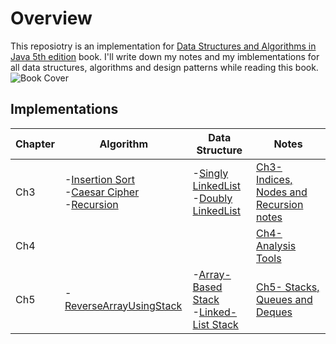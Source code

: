 # Overview
This reposiotry is an implementation for [Data Structures and Algorithms in Java 5th edition](https://www.amazon.com/Data-Structures-Algorithms-Java-fifth/dp/B006UQE9ZK) book. I'll write down my notes and my imblementations for all data structures, algorithms and design patterns while reading this book. 
![Book Cover](https://images-na.ssl-images-amazon.com/images/I/419hgGivjWL.jpg)
## Implementations 
|Chapter  |Algorithm  |Data Structure | Notes |
|--|--|--|--|
|Ch3  | -[Insertion Sort](/InsertionSort)<br> -[Caesar Cipher](/CaesarCipher)<br> -[Recursion](/Recursion)<br>| -[Singly LinkedList](/SinglyLinkedList)<br> -[Doubly LinkedList](/DoublyLinkedList)<br> | [Ch3- Indices, Nodes and Recursion notes](/Chapter3-Notes.md)|
|Ch4||| [Ch4- Analysis Tools](/Chapter4-Notes.md)|
|Ch5| -[ReverseArrayUsingStack](/Stack/src/algorithms/ReverseArrayUsingStack.java)   | -[Array-Based Stack](/Stack)<br> -[Linked-List Stack](/Stack)<br> | [Ch5- Stacks, Queues and Deques](/Chapter5-Notes.md)|
